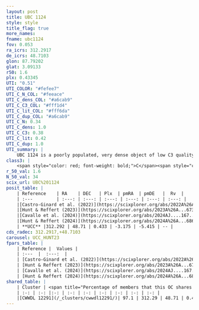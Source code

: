 ```yaml
---
layout: post
title: UBC 1124
style: style
title_flag: true
more_names: 
fname: ubc1124
fov: 0.053
ra_icrs: 312.2917
de_icrs: 48.7103
glon: 87.79202
glat: 3.09133
r50: 1.6
plx: 0.43345
UTI: "0.51"
UTI_COLOR: "#fefee7"
UTI_C_N_COL: "#feeace"
UTI_C_dens_COL: "#a6cab9"
UTI_C_C3_COL: "#fff1d4"
UTI_C_lit_COL: "#fff6da"
UTI_C_dup_COL: "#a6cab9"
UTI_C_N: 0.34
UTI_C_dens: 1.0
UTI_C_C3: 0.38
UTI_C_lit: 0.42
UTI_C_dup: 1.0
UTI_summary: |
    UBC 1124 is a poorly populated, very dense object of low C3 quality. It was recently reported in the literature. This object shares a large percentage of members with a later reported entry.
class3: |
    <span style="color: red; font-weight: bold;">C</span><span style="color: #FFC300; font-weight: bold;">B</span>
r_50_val: 1.6
N_50_val: 34
scix_url: UBC%201124
posit_table: |
    | Reference    | RA    | DEC   | Plx  | pmRA  | pmDE   |  Rv  |
    | :---         | :---: | :---: | :---: | :---: | :---: | :---: |
    |[Castro-Ginard et al. (2022)](https://scixplorer.org/abs/2022A%26A...661A.118C) | 312.29 | 48.72 | 0.45 | -3.2 | -5.44 | -- |
    |[Hunt & Reffert (2023)](https://scixplorer.org/abs/2023A%26A...673A.114H) | 312.296 | 48.702 | 0.402 | -3.235 | -5.38 | -- |
    |[Cavallo et al. (2024)](https://scixplorer.org/abs/2024AJ....167...12C) | 312.331 | 48.72 | 0.41 | -- | -- | -- |
    |[Hunt & Reffert (2024)](https://scixplorer.org/abs/2024A%26A...686A..42H) | 312.296 | 48.702 | 0.402 | -3.235 | -5.38 | -- |
    | **UCC** |312.292 | 48.71 | 0.433 | -3.175 | -5.415 | -- | 
cds_radec: 312.2917,+48.7103
carousel: UCC_HUNT23
fpars_table: |
    | Reference |  Values |
    | :---  |  :---:  |
    | [Castro-Ginard et al. (2022)](https://scixplorer.org/abs/2022A%26A...661A.118C) | `AV=1.822, Dist=2363, logAge=7.957` |
    | [Hunt & Reffert (2023)](https://scixplorer.org/abs/2023A%26A...673A.114H) | `AV50=2.355, diffAV50=1.768, MOD50=11.772, logAge50=7.966` |
    | [Cavallo et al. (2024)](https://scixplorer.org/abs/2024AJ....167...12C) | `AV50=2.2, dMod50=11.87, logAge50=8.68, [Fe/H]50=0.61` |
    | [Hunt & Reffert (2024)](https://scixplorer.org/abs/2024A%26A...686A..42H) | `MassJ=304.723` |
shared_table: |
    | Cluster | <span title="Percentage of members that this OC shares with the ones listed">%</span>   | RA   | DEC   | Plx   | pmRA  | pmDE  | Rv | UTI |
    | :-: | :-: |:-: | :-: | :-: | :-: | :-: | :-: | :-: |
    |[CWWDL 12291](/_clusters/cwwdl12291/)| 97.1 | 312.29 | 48.71 | 0.43 | -3.18 | -5.42 | -- |0.1 |
---
```

